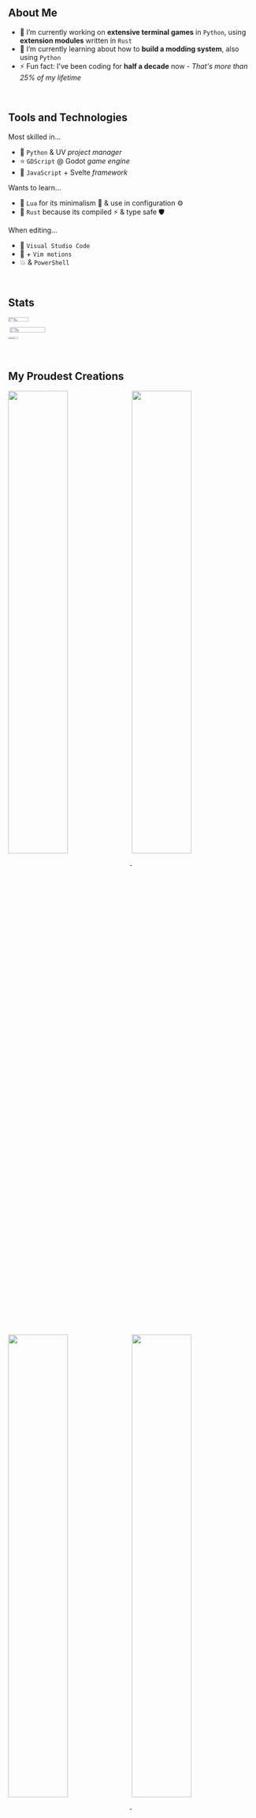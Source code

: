 ## About Me

- 🔭 I’m currently working on **extensive terminal games** in `Python`, using **extension modules** written in `Rust`
- 🌱 I’m currently learning about how to **build a modding system**, also using `Python`
- ⚡ Fun fact: I've been coding for **half a decade** now - _That's more than 25% of my lifetime_

<br>

## Tools and Technologies
Most skilled in...
- 🐍 `Python` & UV _project manager_
- ⭐ `GDScript` @ Godot _game engine_
- 🌹 `JavaScript` + Svelte _framework_

Wants to learn...
- 🌙 `Lua`
  for its minimalism 🌿
  & use in configuration ⚙️
- 🦀 `Rust`
  because its compiled ⚡
  & type safe 🛡️

When editing...
- 📘 `Visual Studio Code`
- 🚀 + `Vim motions`
- 💥 & `PowerShell`

<br>

## Stats
<div style="display: flex; width: 100%;">
  <div style="width: 49%; display: flex; flex-direction: column;">
    <img align="top" width="40.5%"
      src="https://github-readme-stats.vercel.app/api?username=Havsalt&theme=vue-dark&hide=prs,issues,contribs&show_icons=true&hide_rank=True" />
    <img align="right" width="54%"
      src="https://github-readme-stats.vercel.app/api/top-langs/?username=Havsalt&theme=vue-dark&size_weight=0.5&count_weight=0.5&langs_count=3" />
  <div style="width: 49%;">
    <img align="top" width="40.5%"
      src="https://github-readme-stats.vercel.app/api?username=Havsalt&theme=vue-dark&hide=stars,commits,prs,issues,contribs&hide_title=true" />
  </div>
  </div>
</div>

<br>

## My Proudest Creations
<a href="https://github.com/Havsalt/here-rs">
  <img align="center" width="49%" src="https://github-readme-stats.vercel.app/api/pin/?username=Havsalt&repo=here-rs&theme=vue-dark" />
</a>

<a href="https://github.com/Havsalt/charz">
  <img align="center" width="49%" src="https://github-readme-stats.vercel.app/api/pin/?username=Havsalt&repo=charz&theme=vue-dark" />
</a>

<a href="https://github.com/Havsalt/actus">
  <img align="center" width="49%" src="https://github-readme-stats.vercel.app/api/pin/?username=Havsalt&repo=actus&theme=vue-dark" />
</a>

<a href="https://github.com/Havsalt/colex">
  <img align="center" width="49%" src="https://github-readme-stats.vercel.app/api/pin/?username=Havsalt&repo=colex&theme=vue-dark" />
</a>

<a href="https://github.com/Havsalt/command-line-expanded">
  <img align="center" width="49%" src="https://github-readme-stats.vercel.app/api/pin/?username=Havsalt&repo=command-line-expanded&theme=vue-dark" />
</a>

<a href="https://github.com/Havsalt/fabricate">
  <img align="center" width="49%" src="https://github-readme-stats.vercel.app/api/pin/?username=Havsalt&repo=fabricate&theme=vue-dark" />
</a>
